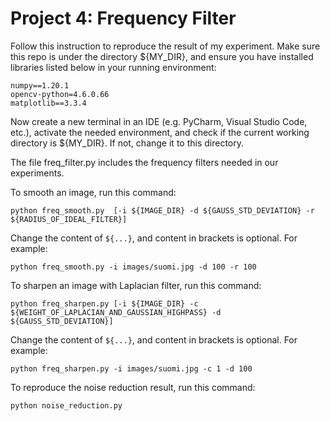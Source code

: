 # Project 4: Frequency Filter
Follow this instruction to reproduce the result of my experiment. Make sure this repo is under the directory ${MY_DIR}, and ensure you have installed libraries listed below in your running environment:
```
numpy==1.20.1
opencv-python=4.6.0.66
matplotlib==3.3.4
```

Now create a new terminal in an IDE (e.g. PyCharm, Visual Studio Code, etc.),
activate the needed environment,
and check if the current working directory is ${MY_DIR}. If not, change it to this directory.


The file freq_filter.py includes the frequency filters needed in our experiments.


To smooth an image, run this command:

```
python freq_smooth.py  [-i ${IMAGE_DIR} -d ${GAUSS_STD_DEVIATION} -r ${RADIUS_OF_IDEAL_FILTER}]
```

Change the content of ```${...}```, and content in brackets is optional. For example:

```
python freq_smooth.py -i images/suomi.jpg -d 100 -r 100
```


To sharpen an image with Laplacian filter, run this command:

```
python freq_sharpen.py [-i ${IMAGE_DIR} -c ${WEIGHT_OF_LAPLACIAN_AND_GAUSSIAN_HIGHPASS} -d ${GAUSS_STD_DEVIATION}]
```

Change the content of ```${...}```, and content in brackets is optional. For example:

```
python freq_sharpen.py -i images/suomi.jpg -c 1 -d 100
```


To reproduce the noise reduction result, run this command:

```
python noise_reduction.py
```
